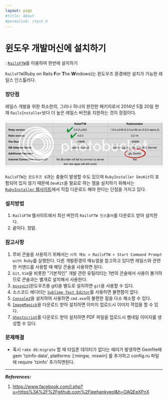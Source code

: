 ```yaml
---
layout: page
#title: About
#permalink: /test.h
---
```


# 윈도우 개발머신에 설치하기


: [`RailsFTW`](http://railsftw.bryanbibat.net)를 이용하여 한번에 설치하기


`RailsFTW`(Ruby on Rails **F**or **T**he **W**indows)는 윈도우즈 환경에만 설치가 가능한 레일스 인스톨러다.

### 장단점

레일스 개발을 위한 최소한의, 그러나 하나의 완전한 패키지로서 2014년 5월 20일 현재 `RailsInstaller`보다 더 높은 레일스 버전을 지원하는 것이 장점이다.

![](./windows_install/2014-05-20_12-39-34_zps11cc924b.webp)

`RailsFTW`는 `윈도우즈 8`과는 충돌이 발생할 수도 있으며 `RubyInstaller DevKit`이 포함되어 있지 않기 때문에 `DevKit`을 필요로 하는 젬을 설치하기 위해서는 [`RubyInstaller` 웹사이트](http://rubyinstaller.org/add-ons/devkit/)에서 직접 다운로드 해야 한다는 단점을 가지고 있다.

### 설치방법

1. `RailsFTW` 웹사이트에서 최신 버전의 `RailsFTW 인스톨러`를 다운로드 받아 설치한다.
2. 끝이다. 정말.


### 참고사항

1. 루비 콘솔을 사용하기 위해서는 `시작 메뉴 > RailsFTW > Start Command Prompt with Ruby`를 실행한다. 다른 개발환경의 매뉴얼을 참고하고 있다면 레일스와 관련한 커맨드를 사용할 때 해당 콘솔을 사용하면 된다.
2. `Git`, `Vim`을 비롯한 "기본적인" 개발 관련 유틸리티는 1번의 콘솔에서 사용이 불가하므로 콘솔과는 별개로 설치해서 사용한다.
3. [`msysgit`](http://code.google.com/p/msysgit/)(윈도우즈용 git)을 별도로 설치하면 `git`을 사용할 수 있다.
4. 소스코드 에디터는 [`Sublime Text Editor`](http://www.sublimetext.com)를 사용하면 불편함이 없다.
5. [`Console2`](http://sourceforge.net/projects/console/)을 설치하여 사용하면 `cmd.exe`의 불편한 점을 다소 해소할 수 있다.
6. [`ImageMagick`](http://www.imagemagick.org/script/binary-releases.php#windows)을 다운로드 받아 설치하면 이미지 업로드시 이미지 작업을 할 수 있다.
7. [`Ghostscript`](http://www.ghostscript.com/download/gsdnld.html)를 다운로드 받아 설치하면 PDF 파일을 업로드시 쎔네일 이미지를 생성할 수 있다.

### 문제해결

* 혹시 `rake db:migrate` 할 때 타임존 데이터가 없다는 에러가 발생하면 Gemfile에 gem 'tzinfo-data', platforms: [:mingw, :mswin] 를 추가하고 config.ru 파일에 require 'tzinfo' 추가하면된다.

---

_**References:**_

1. https://www.facebook.com/l.php?u=https%3A%2F%2Fgithub.com%2Fleehankyeol&h=OAQEeXPnX



